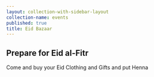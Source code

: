 ```yaml
---
layout: collection-with-sidebar-layout
collection-name: events
published: true
title: Eid Bazaar
---
```

## Prepare for Eid al-Fitr
Come and buy your
Eid Clothing and Gifts
and put Henna
